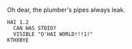 Oh dear, the plumber's pipes always leak.  

```
HAI 1.2
  CAN HAS STDIO?
  VISIBLE "O'HAI WORLD!!!1!"
KTHXBYE
```
